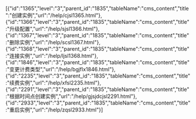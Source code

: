 [{"id":"1365","level":"3","parent_id":"1835","tableName":"cms_content","title":"创建实例","url":"/help/cjsl1365.html"},{"id":"1366","level":"3","parent_id":"1835","tableName":"cms_content","title":"升级配置","url":"/help/sjsl1366.html"},{"id":"1367","level":"3","parent_id":"1835","tableName":"cms_content","title":"删除实例","url":"/help/scsl1367.html"},{"id":"1368","level":"3","parent_id":"1835","tableName":"cms_content","title":"连接实例","url":"/help/ljsl1368.html"},{"id":"1846","level":"3","parent_id":"1835","tableName":"cms_content","title":"变更计费类型","url":"/help/bgjflx1846.html"},{"id":"2235","level":"3","parent_id":"1835","tableName":"cms_content","title":"续费实例","url":"/help/xfsl2235.html"},{"id":"2291","level":"3","parent_id":"1835","tableName":"cms_content","title":"根据时间点创建实例","url":"/help/gjsjdcjsl2291.html"},{"id":"2933","level":"3","parent_id":"1835","tableName":"cms_content","title":"重启实例","url":"/help/zqsl2933.html"}]